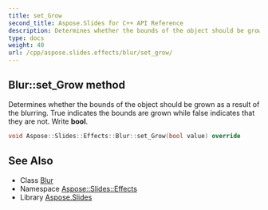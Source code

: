```yaml
---
title: set_Grow
second_title: Aspose.Slides for C++ API Reference
description: Determines whether the bounds of the object should be grown as a result of the blurring. True indicates the bounds are grown while false indicates that they are not. Write bool.
type: docs
weight: 40
url: /cpp/aspose.slides.effects/blur/set_grow/
---
```

## Blur::set_Grow method


Determines whether the bounds of the object should be grown as a result of the blurring. True indicates the bounds are grown while false indicates that they are not. Write **bool**.

```cpp
void Aspose::Slides::Effects::Blur::set_Grow(bool value) override
```

## See Also

* Class [Blur](../)
* Namespace [Aspose::Slides::Effects](../../)
* Library [Aspose.Slides](../../../)
